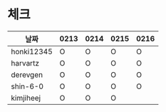 # 체크

| 날짜         |0213|0214|0215|0216|
|------------|---|---|---|---|
| honki12345 |O|O|O|O|
| harvartz   |O|O|O|O|
| derevgen   |O|O|O|O|
| shin-6-0   |O|O|O|O|
| kimjiheej |O|O|O||
